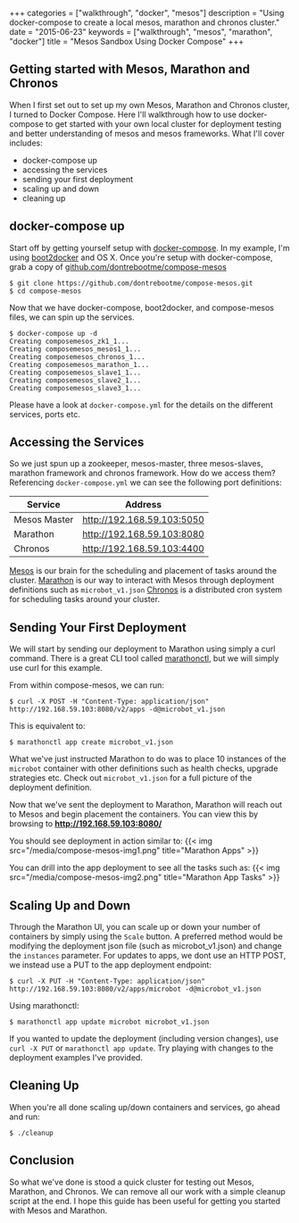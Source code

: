 +++
categories = ["walkthrough", "docker", "mesos"]
description = "Using docker-compose to create a local mesos, marathon and chronos cluster."
date = "2015-06-23"
keywords = ["walkthrough", "mesos", "marathon", "docker"]
title = "Mesos Sandbox Using Docker Compose"
+++

## Getting started with Mesos, Marathon and Chronos
When I first set out to set up my own Mesos, Marathon and Chronos cluster, I turned to Docker Compose. Here I'll walkthrough how to use docker-compose to get started with your own local cluster for deployment testing and better understanding of mesos and mesos frameworks. What I'll cover includes:

* docker-compose up
* accessing the services
* sending your first deployment
* scaling up and down
* cleaning up


## docker-compose up
Start off by getting yourself setup with [docker-compose](https://docs.docker.com/compose/install/). In my example, I'm using [boot2docker](http://boot2docker.io/) and OS X. Once you're setup with docker-compose, grab a copy of [github.com/dontrebootme/compose-mesos](https://github.com/dontrebootme/compose-mesos)

    $ git clone https://github.com/dontrebootme/compose-mesos.git
    $ cd compose-mesos

Now that we have docker-compose, boot2docker, and compose-mesos files, we can spin up the services.

```
$ docker-compose up -d
Creating composemesos_zk1_1...
Creating composemesos_mesos1_1...
Creating composemesos_chronos_1...
Creating composemesos_marathon_1...
Creating composemesos_slave1_1...
Creating composemesos_slave2_1...
Creating composemesos_slave3_1...
```
Please have a look at `docker-compose.yml` for the details on the different services, ports etc.

## Accessing the Services
So we just spun up a zookeeper, mesos-master, three mesos-slaves, marathon framework and chronos framework. How do we access them? Referencing `docker-compose.yml` we can see the following port definitions:

Service | Address
--------|-------
|Mesos Master|http://192.168.59.103:5050|
|Marathon|http://192.168.59.103:8080|
|Chronos|http://192.168.59.103:4400|

[Mesos](http://mesos.apache.org/) is our brain for the scheduling and placement of tasks around the cluster.
[Marathon](https://mesosphere.github.io/marathon/) is our way to interact with Mesos through deployment definitions such as `microbot_v1.json`
[Chronos](http://mesos.github.io/chronos/) is a distributed cron system for scheduling tasks around your cluster.

## Sending Your First Deployment
We will start by sending our deployment to Marathon using simply a curl command. There is a great CLI tool called [marathonctl](https://github.com/shoenig/marathonctl), but we will simply use curl for this example.

From within compose-mesos, we can run:

```
$ curl -X POST -H "Content-Type: application/json" http://192.168.59.103:8080/v2/apps -d@microbot_v1.json
```

This is equivalent to:

```
$ marathonctl app create microbot_v1.json
```

What we've just instructed Marathon to do was to place 10 instances of the `microbot` container with other definitions such as health checks, upgrade strategies etc. Check out `microbot_v1.json` for a full picture of the deployment definition.

Now that we've sent the deployment to Marathon, Marathon will reach out to Mesos and begin placement the containers. You can view this by browsing to **http://192.168.59.103:8080/**

You should see deployment in action similar to:
{{< img src="/media/compose-mesos-img1.png" title="Marathon Apps" >}}

You can drill into the app deployment to see all the tasks such as:
{{< img src="/media/compose-mesos-img2.png" title="Marathon App Tasks" >}}

## Scaling Up and Down
Through the Marathon UI, you can scale up or down your number of containers by simply using the `Scale` button. A preferred method would be modifying the deployment json file (such as microbot_v1.json) and change the `instances` parameter. For updates to apps, we dont use an HTTP POST, we instead use a PUT to the app deployment endpoint:

```
$ curl -X PUT -H "Content-Type: application/json" http://192.168.59.103:8080/v2/apps/microbot -d@microbot_v1.json
```

Using marathonctl:

```
$ marathonctl app update microbot microbot_v1.json
```

If you wanted to update the deployment (including version changes), use `curl -X PUT` or `marathonctl app update`. Try playing with changes to the deployment examples I've provided.

## Cleaning Up
When you're all done scaling up/down containers and services, go ahead and run:

```
$ ./cleanup
```

## Conclusion
So what we've done is stood a quick cluster for testing out Mesos, Marathon, and Chronos. We can remove all our work with a simple cleanup script at the end. I hope this guide has been useful for getting you started with Mesos and Marathon.
